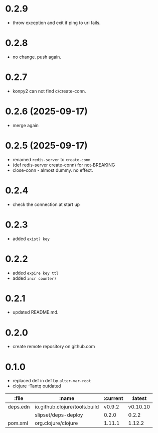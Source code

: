 # 0.2.9

* throw exception and exit if ping to uri fails.

# 0.2.8

* no change. push again.

# 0.2.7

* konpy2 can not find c/create-conn.

# 0.2.6 (2025-09-17)

* merge again

# 0.2.5 (2025-09-17)

* renamed `redis-server` to `create-conn`
* (def redis-server create-conn) for not-BREAKING
* close-conn - almost dummy. no effect.

# 0.2.4

* check the connection at start up

# 0.2.3

* added `exist? key`

# 0.2.2

* added `expire key ttl`
* added `incr counter)`

# 0.2.1

* updated README.md.

# 0.2.0

* create remote repository on github.com

# 0.1.0

* replaced def in def by `alter-var-root`
* clojure -Tantq outdated

| :file    | :name                         | :current | :latest  |
|----------|-------------------------------|----------|----------|
| deps.edn | io.github.clojure/tools.build | v0.9.2   | v0.10.10 |
|          | slipset/deps-deploy           | 0.2.0    | 0.2.2    |
| pom.xml  | org.clojure/clojure           | 1.11.1   | 1.12.2   |
